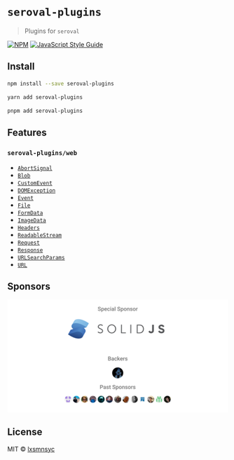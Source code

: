 # `seroval-plugins`

> Plugins for `seroval`

[![NPM](https://img.shields.io/npm/v/seroval.svg)](https://www.npmjs.com/package/seroval) [![JavaScript Style Guide](https://badgen.net/badge/code%20style/airbnb/ff5a5f?icon=airbnb)](https://github.com/airbnb/javascript)

## Install

```bash
npm install --save seroval-plugins
```

```bash
yarn add seroval-plugins
```

```bash
pnpm add seroval-plugins
```

## Features

### `seroval-plugins/web`

- [`AbortSignal`](https://developer.mozilla.org/en-US/docs/Web/API/AbortSignal)
- [`Blob`](https://developer.mozilla.org/en-US/docs/Web/API/Blob)
- [`CustomEvent`](https://developer.mozilla.org/en-US/docs/Web/API/CustomEvent)
- [`DOMException`](https://developer.mozilla.org/en-US/docs/Web/API/DOMException)
- [`Event`](https://developer.mozilla.org/en-US/docs/Web/API/Event)
- [`File`](https://developer.mozilla.org/en-US/docs/Web/API/File)
- [`FormData`](https://developer.mozilla.org/en-US/docs/Web/API/FormData)
- [`ImageData`](https://developer.mozilla.org/en-US/docs/Web/API/ImageData)
- [`Headers`](https://developer.mozilla.org/en-US/docs/Web/API/Headers)
- [`ReadableStream`](https://developer.mozilla.org/en-US/docs/Web/API/ReadableStream)
- [`Request`](https://developer.mozilla.org/en-US/docs/Web/API/Request)
- [`Response`](https://developer.mozilla.org/en-US/docs/Web/API/Response)
- [`URLSearchParams`](https://developer.mozilla.org/en-US/docs/Web/API/URLSearchParams)
- [`URL`](https://developer.mozilla.org/en-US/docs/Web/API/URL)

## Sponsors

![Sponsors](https://github.com/lxsmnsyc/sponsors/blob/main/sponsors.svg?raw=true)

## License

MIT © [lxsmnsyc](https://github.com/lxsmnsyc)

